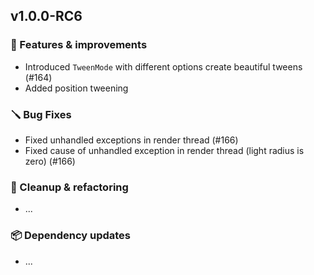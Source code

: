 ## v1.0.0-RC6

### 🚀 Features & improvements

- Introduced `TweenMode` with different options create beautiful tweens (#164)
- Added position tweening

### 🪛 Bug Fixes

- Fixed unhandled exceptions in render thread (#166)
- Fixed cause of unhandled exception in render thread (light radius is zero) (#166)

### 🧽 Cleanup & refactoring

- ...

### 📦 Dependency updates

- ...